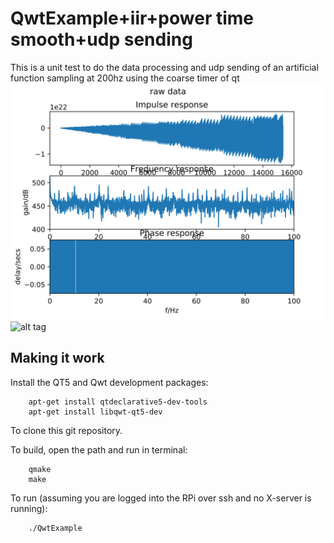 # QwtExample+iir+power time smooth+udp sending

This is a unit test to do the data processing and udp sending of an artificial function sampling at 200hz using the coarse timer of qt
![alt tag](origin.svg)
![alt tag](flhp1ed.svg)
## Making it work

Install the QT5 and Qwt development packages:

```
    apt-get install qtdeclarative5-dev-tools
    apt-get install libqwt-qt5-dev
```

To clone this git repository.

To build, open the path and run in terminal:

```
    qmake
    make
```

To run (assuming you are logged into the RPi over ssh and no X-server is running):

```
    ./QwtExample
```
##